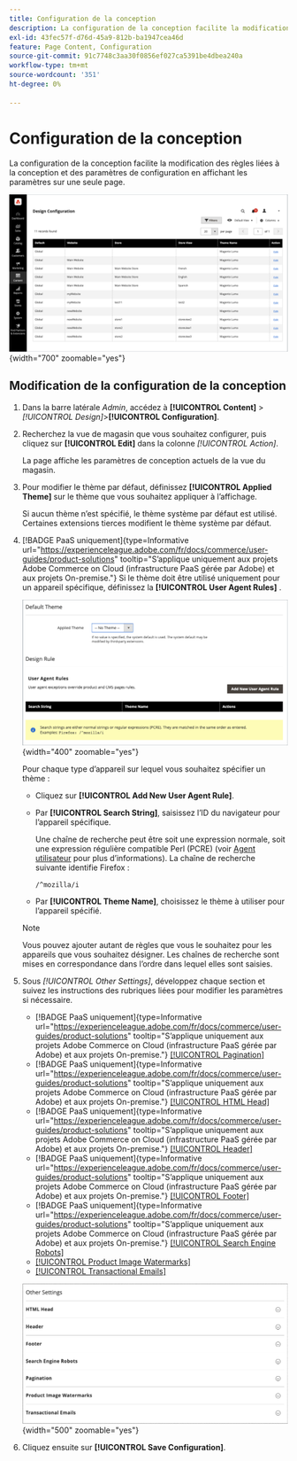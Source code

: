```yaml
---
title: Configuration de la conception
description: La configuration de la conception facilite la modification des règles liées à la conception et des paramètres de configuration en affichant les paramètres sur une seule page.
exl-id: 43fec57f-d76d-45a9-812b-ba1947cea46d
feature: Page Content, Configuration
source-git-commit: 91c7748c3aa30f0856ef027ca5391be4dbea240a
workflow-type: tm+mt
source-wordcount: '351'
ht-degree: 0%

---
```


# Configuration de la conception

La configuration de la conception facilite la modification des règles liées à la conception et des paramètres de configuration en affichant les paramètres sur une seule page.

![Page de configuration de la conception](./assets/configuration.png){width="700" zoomable="yes"}

## Modification de la configuration de la conception

1. Dans la barre latérale _Admin_, accédez à **[!UICONTROL Content]** > _[!UICONTROL Design]_>**[!UICONTROL Configuration]**.

1. Recherchez la vue de magasin que vous souhaitez configurer, puis cliquez sur **[!UICONTROL Edit]** dans la colonne _[!UICONTROL Action]_.

   La page affiche les paramètres de conception actuels de la vue du magasin.

1. Pour modifier le thème par défaut, définissez **[!UICONTROL Applied Theme]** sur le thème que vous souhaitez appliquer à l’affichage.

   Si aucun thème n’est spécifié, le thème système par défaut est utilisé. Certaines extensions tierces modifient le thème système par défaut.

1. [!BADGE PaaS uniquement]{type=Informative url="https://experienceleague.adobe.com/fr/docs/commerce/user-guides/product-solutions" tooltip="S’applique uniquement aux projets Adobe Commerce on Cloud (infrastructure PaaS gérée par Adobe) et aux projets On-premise."} Si le thème doit être utilisé uniquement pour un appareil spécifique, définissez la **[!UICONTROL User Agent Rules]** .

   ![Règles User-Agent](./assets/configuration-user-agent-rules.png){width="400" zoomable="yes"}

   Pour chaque type d’appareil sur lequel vous souhaitez spécifier un thème :

   - Cliquez sur **[!UICONTROL Add New User Agent Rule]**.

   - Par **[!UICONTROL Search String]**, saisissez l’ID du navigateur pour l’appareil spécifique.

     Une chaîne de recherche peut être soit une expression normale, soit une expression régulière compatible Perl (PCRE) (voir [Agent utilisateur](https://en.wikipedia.org/wiki/User_agent) pour plus d’informations). La chaîne de recherche suivante identifie Firefox :

         /^mozilla/i
     
   - Par **[!UICONTROL Theme Name]**, choisissez le thème à utiliser pour l’appareil spécifié.

   >[!NOTE]
   >
   >Vous pouvez ajouter autant de règles que vous le souhaitez pour les appareils que vous souhaitez désigner. Les chaînes de recherche sont mises en correspondance dans l’ordre dans lequel elles sont saisies.

1. Sous _[!UICONTROL Other Settings]_, développez chaque section et suivez les instructions des rubriques liées pour modifier les paramètres si nécessaire.

   - [!BADGE PaaS uniquement]{type=Informative url="https://experienceleague.adobe.com/fr/docs/commerce/user-guides/product-solutions" tooltip="S’applique uniquement aux projets Adobe Commerce on Cloud (infrastructure PaaS gérée par Adobe) et aux projets On-premise."} [[!UICONTROL Pagination]](../catalog/navigation-product-listings.md#pagination-controls)
   - [!BADGE PaaS uniquement]{type=Informative url="https://experienceleague.adobe.com/fr/docs/commerce/user-guides/product-solutions" tooltip="S’applique uniquement aux projets Adobe Commerce on Cloud (infrastructure PaaS gérée par Adobe) et aux projets On-premise."} [[!UICONTROL HTML Head]](page-setup.md#html-head)
   - [!BADGE PaaS uniquement]{type=Informative url="https://experienceleague.adobe.com/fr/docs/commerce/user-guides/product-solutions" tooltip="S’applique uniquement aux projets Adobe Commerce on Cloud (infrastructure PaaS gérée par Adobe) et aux projets On-premise."} [[!UICONTROL Header]](page-setup.md#header)
   - [!BADGE PaaS uniquement]{type=Informative url="https://experienceleague.adobe.com/fr/docs/commerce/user-guides/product-solutions" tooltip="S’applique uniquement aux projets Adobe Commerce on Cloud (infrastructure PaaS gérée par Adobe) et aux projets On-premise."} [[!UICONTROL Footer]](page-setup.md#footer)
   - [!BADGE PaaS uniquement]{type=Informative url="https://experienceleague.adobe.com/fr/docs/commerce/user-guides/product-solutions" tooltip="S’applique uniquement aux projets Adobe Commerce on Cloud (infrastructure PaaS gérée par Adobe) et aux projets On-premise."} [[!UICONTROL Search Engine Robots]](../merchandising-promotions/seo-overview.md#search-engine-robots)
   - [[!UICONTROL Product Image Watermarks]](../catalog/product-image.md#watermarks)
   - [[!UICONTROL Transactional Emails]](../systems/email-templates.md#configure-email-templates)

   ![Autres paramètres affectant la conception](./assets/configuration-other-settings.png){width="500" zoomable="yes"}

1. Cliquez ensuite sur **[!UICONTROL Save Configuration]**.
